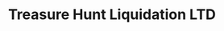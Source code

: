 ---
title: "Treasure Hunt Liquidation LTD"
url: /edmonton/treasure-hunt-liquidation-ltd/
shop: charity
---